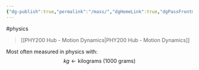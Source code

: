 ```yaml
---
{"dg-publish":true,"permalink":"/mass/","dgHomeLink":true,"dgPassFrontmatter":false,"dgShowLocalGraph":true}
---
```


#physics 
> [[PHY200 Hub - Motion Dynamics|PHY200 Hub - Motion Dynamics]]

Most often measured in physics with:
$$
kg \leftarrow \text{kilograms }(1000 \text{ grams})
$$